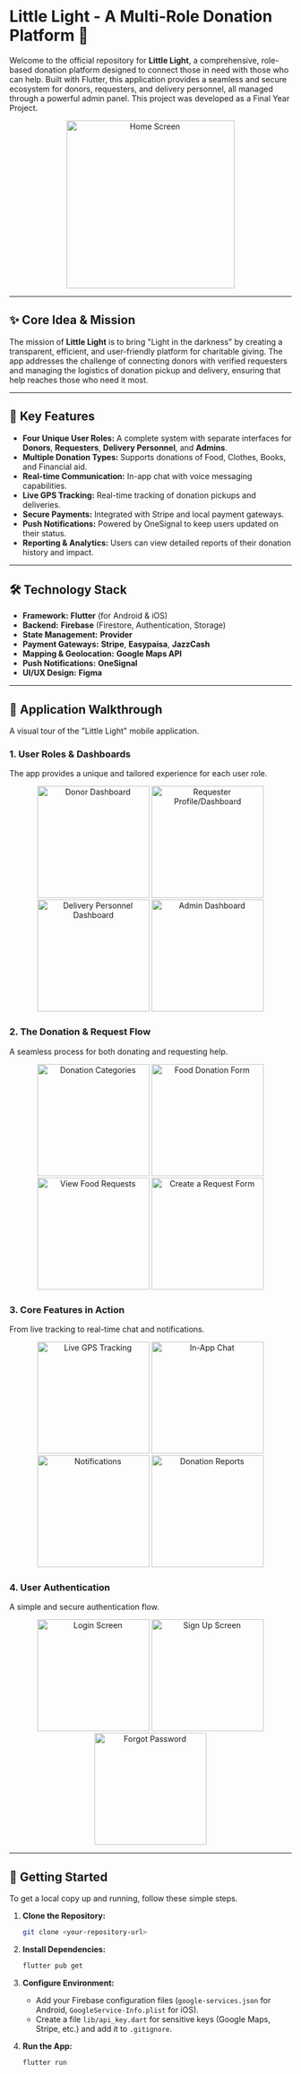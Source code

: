 # Little Light - A Multi-Role Donation Platform 💙

Welcome to the official repository for **Little Light**, a comprehensive, role-based donation platform designed to connect those in need with those who can help. Built with Flutter, this application provides a seamless and secure ecosystem for donors, requesters, and delivery personnel, all managed through a powerful admin panel. This project was developed as a Final Year Project.

<p align="center">
  <img src="assets/readme_images/8.png" width="300" alt="Home Screen">
</p>

---

## ✨ Core Idea & Mission

The mission of **Little Light** is to bring "Light in the darkness" by creating a transparent, efficient, and user-friendly platform for charitable giving. The app addresses the challenge of connecting donors with verified requesters and managing the logistics of donation pickup and delivery, ensuring that help reaches those who need it most.

---

## 🔑 Key Features

- **Four Unique User Roles:** A complete system with separate interfaces for **Donors**, **Requesters**, **Delivery Personnel**, and **Admins**.
- **Multiple Donation Types:** Supports donations of Food, Clothes, Books, and Financial aid.
- **Real-time Communication:** In-app chat with voice messaging capabilities.
- **Live GPS Tracking:** Real-time tracking of donation pickups and deliveries.
- **Secure Payments:** Integrated with Stripe and local payment gateways.
- **Push Notifications:** Powered by OneSignal to keep users updated on their status.
- **Reporting & Analytics:** Users can view detailed reports of their donation history and impact.

---

## 🛠️ Technology Stack

- **Framework:** **Flutter** (for Android & iOS)
- **Backend:** **Firebase** (Firestore, Authentication, Storage)
- **State Management:** **Provider**
- **Payment Gateways:** **Stripe**, **Easypaisa**, **JazzCash**
- **Mapping & Geolocation:** **Google Maps API**
- **Push Notifications:** **OneSignal**
- **UI/UX Design:** **Figma**

---

## 📸 Application Walkthrough

A visual tour of the "Little Light" mobile application.

### 1. User Roles & Dashboards
The app provides a unique and tailored experience for each user role.

<p align="center">
  <img src="assets/readme_images/8.png" width="200" alt="Donor Dashboard">
  <img src="assets/readme_images/24.png" width="200" alt="Requester Profile/Dashboard">
  <img src="assets/readme_images/30.png" width="200" alt="Delivery Personnel Dashboard">
  <img src="assets/readme_images/44.png" width="200" alt="Admin Dashboard">
</p>

### 2. The Donation & Request Flow
A seamless process for both donating and requesting help.

<p align="center">
  <img src="assets/readme_images/11.png" width="200" alt="Donation Categories">
  <img src="assets/readme_images/15.png" width="200" alt="Food Donation Form">
  <img src="assets/readme_images/12.png" width="200" alt="View Food Requests">
  <img src="assets/readme_images/25.png" width="200" alt="Create a Request Form">
</p>

### 3. Core Features in Action
From live tracking to real-time chat and notifications.

<p align="center">
  <img src="assets/readme_images/36.jpg" width="200" alt="Live GPS Tracking">
  <img src="assets/readme_images/40.jpg" width="200" alt="In-App Chat">
  <img src="assets/readme_images/22.png" width="200" alt="Notifications">
  <img src="assets/readme_images/38.jpg" width="200" alt="Donation Reports">
</p>

### 4. User Authentication
A simple and secure authentication flow.

<p align="center">
  <img src="assets/readme_images/2.png" width="200" alt="Login Screen">
  <img src="assets/readme_images/3.png" width="200" alt="Sign Up Screen">
  <img src="assets/readme_images/4.png" width="200" alt="Forgot Password">
</p>

---

## 🚀 Getting Started

To get a local copy up and running, follow these simple steps.

1.  **Clone the Repository:**
    ```bash
    git clone <your-repository-url>
    ```
2.  **Install Dependencies:**
    ```bash
    flutter pub get
    ```
3.  **Configure Environment:**
    - Add your Firebase configuration files (`google-services.json` for Android, `GoogleService-Info.plist` for iOS).
    - Create a file `lib/api_key.dart` for sensitive keys (Google Maps, Stripe, etc.) and add it to `.gitignore`.

4.  **Run the App:**
    ```bash
    flutter run
    ```